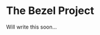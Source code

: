 <!--
title: The Bezel Project
slug: bezel-project
published: true
invalid-header
priority: 106
custom-header: custom-value
image: https://library.wamphlett.net/photos/website/2023/albania/lifes-better-by-the-sea.jpg
description: Small description about the bezel project
-->
# The Bezel Project
Will write this soon...
